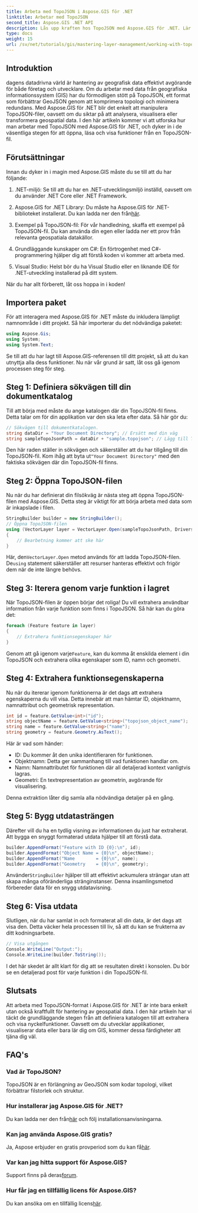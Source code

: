 ```yaml
---
title: Arbeta med TopoJSON i Aspose.GIS för .NET
linktitle: Arbetar med TopoJSON
second_title: Aspose.GIS .NET API
description: Lås upp kraften hos TopoJSON med Aspose.GIS för .NET. Lär dig att läsa, extrahera och visa geospatiala funktioner i enkla steg.
type: docs
weight: 15
url: /sv/net/tutorials/gis/mastering-layer-management/working-with-topojson/
---
```

## Introduktion

dagens datadrivna värld är hantering av geografisk data effektivt avgörande för både företag och utvecklare. Om du arbetar med data från geografiska informationssystem (GIS) har du förmodligen stött på TopoJSON, ett format som förbättrar GeoJSON genom att komprimera topologi och minimera redundans. Med Aspose.GIS för .NET blir det enkelt att manipulera TopoJSON-filer, oavsett om du siktar på att analysera, visualisera eller transformera geospatial data. I den här artikeln kommer vi att utforska hur man arbetar med TopoJSON med Aspose.GIS för .NET, och dyker in i de väsentliga stegen för att öppna, läsa och visa funktioner från en TopoJSON-fil.

## Förutsättningar

Innan du dyker in i magin med Aspose.GIS måste du se till att du har följande:

1. .NET-miljö: Se till att du har en .NET-utvecklingsmiljö inställd, oavsett om du använder .NET Core eller .NET Framework.
   
2.  Aspose.GIS for .NET Library: Du måste ha Aspose.GIS för .NET-biblioteket installerat. Du kan ladda ner den från[här](https://releases.aspose.com/gis/net/).

3. Exempel på TopoJSON-fil: För vår handledning, skaffa ett exempel på TopoJSON-fil. Du kan använda din egen eller ladda ner ett prov från relevanta geospatiala datakällor.

4. Grundläggande kunskaper om C#: En förtrogenhet med C#-programmering hjälper dig att förstå koden vi kommer att arbeta med.

5. Visual Studio: Helst bör du ha Visual Studio eller en liknande IDE för .NET-utveckling installerad på ditt system.

När du har allt förberett, låt oss hoppa in i koden!

## Importera paket

För att interagera med Aspose.GIS för .NET måste du inkludera lämpligt namnområde i ditt projekt. Så här importerar du det nödvändiga paketet:

```csharp
using Aspose.Gis;
using System;
using System.Text;
```

Se till att du har lagt till Aspose.GIS-referensen till ditt projekt, så att du kan utnyttja alla dess funktioner. Nu när vår grund är satt, låt oss gå igenom processen steg för steg.

## Steg 1: Definiera sökvägen till din dokumentkatalog

Till att börja med måste du ange katalogen där din TopoJSON-fil finns. Detta talar om för din applikation var den ska leta efter data. Så här gör du:

```csharp
// Sökvägen till dokumentkatalogen.
string dataDir = "Your Document Directory"; // Ersätt med din väg
string sampleTopoJsonPath = dataDir + "sample.topojson"; // Lägg till TopoJSON-filnamn
```

 Den här raden ställer in sökvägen och säkerställer att du har tillgång till din TopoJSON-fil. Kom ihåg att byta ut`"Your Document Directory"` med den faktiska sökvägen där din TopoJSON-fil finns.

## Steg 2: Öppna TopoJSON-filen

Nu när du har definierat din filsökväg är nästa steg att öppna TopoJSON-filen med Aspose.GIS. Detta steg är viktigt för att börja arbeta med data som är inkapslade i filen.

```csharp
StringBuilder builder = new StringBuilder();
// Öppna TopoJSON-filen
using (VectorLayer layer = VectorLayer.Open(sampleTopoJsonPath, Drivers.TopoJson))
{
    // Bearbetning kommer att ske här
}
```

 Här, den`VectorLayer.Open` metod används för att ladda TopoJSON-filen. De`using` statement säkerställer att resurser hanteras effektivt och frigör dem när de inte längre behövs.

## Steg 3: Iterera genom varje funktion i lagret

När TopoJSON-filen är öppen börjar det roliga! Du vill extrahera användbar information från varje funktion som finns i TopoJSON. Så här kan du göra det:

```csharp
foreach (Feature feature in layer)
{
    // Extrahera funktionsegenskaper här
}
```

 Genom att gå igenom varje`Feature`, kan du komma åt enskilda element i din TopoJSON och extrahera olika egenskaper som ID, namn och geometri.

## Steg 4: Extrahera funktionsegenskaperna

Nu när du itererar igenom funktionerna är det dags att extrahera egenskaperna du vill visa. Detta innebär att man hämtar ID, objektnamn, namnattribut och geometrisk representation.

```csharp
int id = feature.GetValue<int>("id");
string objectName = feature.GetValue<string>("topojson_object_name");
string name = feature.GetValue<string>("name");
string geometry = feature.Geometry.AsText();
```

Här är vad som händer:
- ID: Du kommer åt den unika identifieraren för funktionen.
- Objektnamn: Detta ger sammanhang till vad funktionen handlar om.
- Namn: Namnattributet för funktionen där all detaljerad kontext vanligtvis lagras.
- Geometri: En textrepresentation av geometrin, avgörande för visualisering.

Denna extraktion låter dig samla alla nödvändiga detaljer på en gång.

## Steg 5: Bygg utdatasträngen

Därefter vill du ha en tydlig visning av informationen du just har extraherat. Att bygga en snyggt formaterad utdata hjälper till att förstå data.

```csharp
builder.AppendFormat("Feature with ID {0}:\n", id);
builder.AppendFormat("Object Name = {0}\n", objectName);
builder.AppendFormat("Name        = {0}\n", name);
builder.AppendFormat("Geometry    = {0}\n", geometry);
```

 Använder`StringBuilder` hjälper till att effektivt ackumulera strängar utan att skapa många oföränderliga stränginstanser. Denna insamlingsmetod förbereder data för en snygg utdatavisning.

## Steg 6: Visa utdata

Slutligen, när du har samlat in och formaterat all din data, är det dags att visa den. Detta väcker hela processen till liv, så att du kan se frukterna av ditt kodningsarbete.

```csharp
// Visa utgången
Console.WriteLine("Output:");
Console.WriteLine(builder.ToString());
```

I det här skedet är allt klart för dig att se resultaten direkt i konsolen. Du bör se en detaljerad post för varje funktion i din TopoJSON-fil.

## Slutsats

Att arbeta med TopoJSON-format i Aspose.GIS för .NET är inte bara enkelt utan också kraftfullt för hantering av geospatial data. I den här artikeln har vi täckt de grundläggande stegen från att definiera katalogen till att extrahera och visa nyckelfunktioner. Oavsett om du utvecklar applikationer, visualiserar data eller bara lär dig om GIS, kommer dessa färdigheter att tjäna dig väl.

## FAQ's

### Vad är TopoJSON?
TopoJSON är en förlängning av GeoJSON som kodar topologi, vilket förbättrar filstorlek och struktur.

### Hur installerar jag Aspose.GIS för .NET?
 Du kan ladda ner den från[här](https://releases.aspose.com/gis/net/) och följ installationsanvisningarna.

### Kan jag använda Aspose.GIS gratis?
 Ja, Aspose erbjuder en gratis provperiod som du kan få[här](https://releases.aspose.com/).

### Var kan jag hitta support för Aspose.GIS?
 Support finns på deras[forum](https://forum.aspose.com/c/gis/33/).

### Hur får jag en tillfällig licens för Aspose.GIS?
 Du kan ansöka om en tillfällig licens[här](https://purchase.conholdate.com/temporary-license/).
